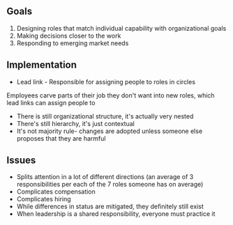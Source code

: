## Goals

1. Designing roles that match individual capability with organizational goals
2. Making decisions closer to the work
3. Responding to emerging market needs

## Implementation

* Lead link - Responsible for assigning people to roles in circles

Employees carve parts of their job they don't want into new roles, which lead links can assign people to

* There is still organizational structure, it's actually very nested
* There's still hierarchy, it's just contextual
* It's not majority rule- changes are adopted unless someone else proposes that they are harmful

## Issues

* Splits attention in a lot of different directions (an average of 3 responsibilities per each of the 7 roles someone has on average)
* Complicates compensation
* Complicates hiring
* While differences in status are mitigated, they definitely still exist
* When leadership is a shared responsibility, everyone must practice it
